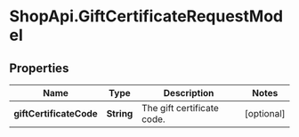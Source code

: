 # ShopApi.GiftCertificateRequestModel

## Properties
Name | Type | Description | Notes
------------ | ------------- | ------------- | -------------
**giftCertificateCode** | **String** | The gift certificate code. | [optional] 


